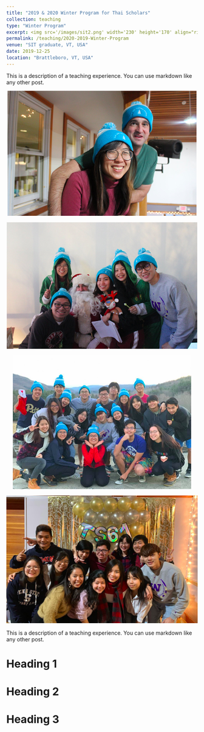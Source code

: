```yaml
---
title: "2019 & 2020 Winter Program for Thai Scholars"
collection: teaching
type: "Winter Program"
excerpt: <img src='/images/sit2.png' width='230' height='170' align="right" hspace="20"> After graduating from Mahidol Wittayanusor high school in Nakorn Pathom, my roommate, my neighbor Stang, and I decided to go on a trip together. That coincided when my parent just bought a new house in my hometown, Ubon Ratchathani.  We thus decided to gather at my hometown and go to Laos, which is two hours from Ubon Ratchathani. Thanks to several sponsors (i.e., Pleng, Prim's, and my parents), we had a perfect time staying in my hometown and Savannakhet, Laos. 
permalink: /teaching/2020-2019-Winter-Program
venue: "SIT graduate, VT, USA"
date: 2019-12-25
location: "Brattleboro, VT, USA"
---
```


This is a description of a teaching experience. You can use markdown like any other post.


<p align="center">
  <img src="/images/sit1.png">
</p>


<p align="center">
  <img src="/images/sit2.png">
</p>


<p align="center">
  <img src="/images/sit3.png">
</p>

<p align="center">
  <img src="/images/sit4.png">
</p>


This is a description of a teaching experience. You can use markdown like any other post.

Heading 1
======

Heading 2
======

Heading 3
======
